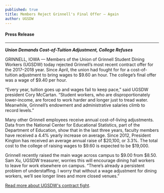 ```yaml
---
published: true
title: Members Reject Grinnell's Final Offer — Again
author: UGSDW
---
```

#### Press Release

***

***Union Demands Cost-of-Tuition Adjustment, College Refuses***

GRINNELL, IOWA — Members of the Union of Grinnell Student Dining Workers (UGSDW) today rejected Grinnell’s most recent contract offer for the 2017–2018 year.  Since April, the union had fought for for a cost-of-tuition adjustment to bring wages to $9.60 an hour.  The college’s final offer was a wage of $9.40 per hour.

“Every year, tuition goes up and wages fail to keep pace,” said UGSDW president Cory McCartan.  “Student workers, who are disproportionately lower-income, are forced to work harder and longer just to tread water.  Meanwhile, Grinnell’s endowment and administrative salaries climb to record levels.”

Many other Grinnell employees receive annual cost-of-living adjustments.  Data from the National Center for Educational Statistics, part of the Department of Education, show that in the last three years, faculty members have received a 4.4% yearly increase on average.  Since 2012, President Kington has received an average annual raise of $20,100, or 3.3%.  The total cost to the college of raising wages to $9.60 is expected to be $19,000.

Grinnell recently raised the main wage across campus to $9.00 from $8.50.  Sam Xu, UGSDW treasurer, worries this will encourage dining hall workers to leave for work elsewhere on campus. “There’s already a persistent problem of understaffing.  I worry that without a wage adjustment for dining workers, we’ll see longer lines and more closed venues.” 


[Read more about UGSDW's contract fight](/17/).
